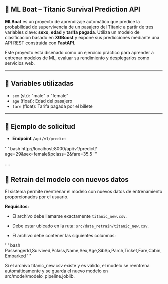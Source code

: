 ## 🚤 ML Boat – Titanic Survival Prediction API

**MLBoat** es un proyecto de aprendizaje automático que predice la probabilidad de supervivencia de un pasajero del Titanic a partir de tres variables clave: **sexo**, **edad** y **tarifa pagada**. Utiliza un modelo de clasificación basado en **XGBoost** y expone sus predicciones mediante una API REST construida con **FastAPI**.

Este proyecto está diseñado como un ejercicio práctico para aprender a entrenar modelos de ML, evaluar su rendimiento y desplegarlos como servicios web.

---


## 🧠 Variables utilizadas

- `sex` (str): "male" o "female"
- `age` (float): Edad del pasajero
- `fare` (float): Tarifa pagada por el billete

---

## 📡 Ejemplo de solicitud

- **Endpoint** `/api/v1/predict`

'''
bash
http://localhost:8000/api/v1/predict?age=29&sex=female&pclass=2&fare=35.5
'''

....


## 🔁 Retrain del modelo con nuevos datos

El sistema permite reentrenar el modelo con nuevos datos de entrenamiento proporcionados por el usuario.

**Requisitos:**

- El archivo debe llamarse exactamente `titanic_new.csv`.

- Debe estar ubicado en la ruta: `src/data_retrain/titanic_new.csv`.

- El archivo debe contener las siguientes columnas:

'''
bash
PassengerId,Survived,Pclass,Name,Sex,Age,SibSp,Parch,Ticket,Fare,Cabin,Embarked
'''

Si el archivo titanic_new.csv existe y es válido, el modelo se reentrena automáticamente y se guarda el nuevo modelo en src/model/modelo_pipeline.joblib.